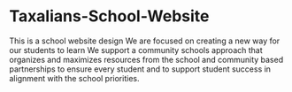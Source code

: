 # Taxalians-School-Website
This is a school website design  We are focused on creating a new way for our students to learn  We support a community schools approach that organizes and maximizes resources  from the school and community based partnerships to ensure every student and to  support student success in alignment with the school priorities.
